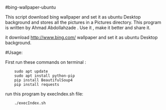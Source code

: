#bing-wallpaper-ubuntu

This script download bing wallpaper and set it as ubuntu Desktop background and stores all the pictures in a Pictures directory.
This program is written by Ahmad Abdollahzade . Use it , make it better and share it. 

it download http://www.bing.com/ wallpaper and set it as ubuntu Desktop background.

#Usage:

First run these commands on terminal :
```
    sudo apt update
    sudo apt install python-pip
    pip install BeautifulSoup4
    pip install requests
```

run this program by execIndex.sh file:
```
    ./execIndex.sh
```

